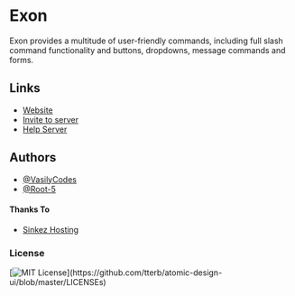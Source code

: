 
# Exon

 Exon provides a multitude of user-friendly commands, including full slash command functionality and buttons, dropdowns, message commands and forms.


## Links

 - [Website](https://sites.google.com/view/exon-bot)
 - [Invite to server](https://discord.com/oauth2/authorize?client_id=931158201779486730&permissions=1644972474359&scope=bot%20applications.commands)
 - [Help Server](https://discord.gg/invite/54DTY7hv)


## Authors

- [@VasilyCodes](https://www.github.comVasilCodes)
- [@Root-5](https://www.github.com/Root-5)


#### Thanks To
- [Sinkez Hosting](https://hosting.sinkezstudios.com)


### License
[![MIT License](https://img.shields.io/apm/l/atomic-design-ui.svg?)](https://github.com/tterb/atomic-design-ui/blob/master/LICENSEs)

